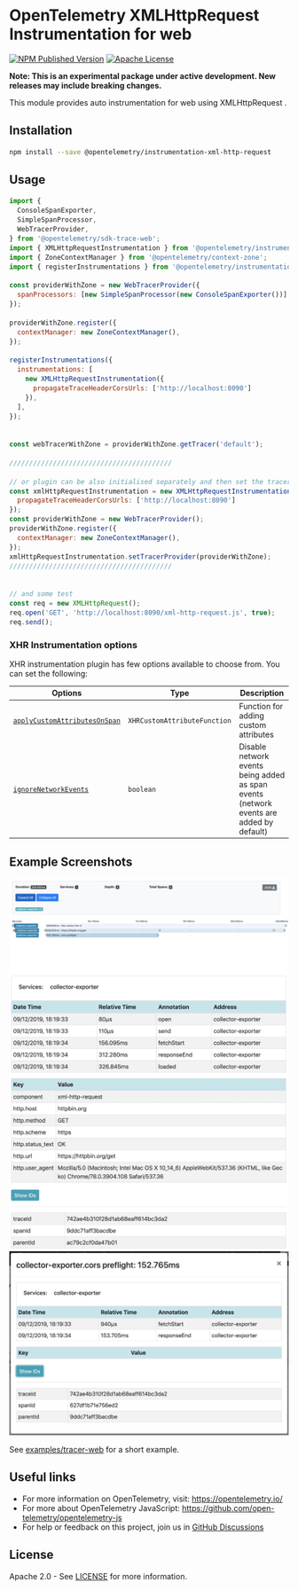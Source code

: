# OpenTelemetry XMLHttpRequest Instrumentation for web

[![NPM Published Version][npm-img]][npm-url]
[![Apache License][license-image]][license-image]

**Note: This is an experimental package under active development. New releases may include breaking changes.**

This module provides auto instrumentation for web using XMLHttpRequest .

## Installation

```bash
npm install --save @opentelemetry/instrumentation-xml-http-request
```

## Usage

```js
import {
  ConsoleSpanExporter,
  SimpleSpanProcessor,
  WebTracerProvider,
} from '@opentelemetry/sdk-trace-web';
import { XMLHttpRequestInstrumentation } from '@opentelemetry/instrumentation-xml-http-request';
import { ZoneContextManager } from '@opentelemetry/context-zone';
import { registerInstrumentations } from '@opentelemetry/instrumentation';

const providerWithZone = new WebTracerProvider({
  spanProcessors: [new SimpleSpanProcessor(new ConsoleSpanExporter())]
});

providerWithZone.register({
  contextManager: new ZoneContextManager(),
});

registerInstrumentations({
  instrumentations: [
    new XMLHttpRequestInstrumentation({
      propagateTraceHeaderCorsUrls: ['http://localhost:8090']
    }),
  ],
});


const webTracerWithZone = providerWithZone.getTracer('default');

/////////////////////////////////////////

// or plugin can be also initialised separately and then set the tracer provider or meter provider
const xmlHttpRequestInstrumentation = new XMLHttpRequestInstrumentation({
  propagateTraceHeaderCorsUrls: ['http://localhost:8090']
});
const providerWithZone = new WebTracerProvider();
providerWithZone.register({
  contextManager: new ZoneContextManager(),
});
xmlHttpRequestInstrumentation.setTracerProvider(providerWithZone);
/////////////////////////////////////////


// and some test
const req = new XMLHttpRequest();
req.open('GET', 'http://localhost:8090/xml-http-request.js', true);
req.send();

```

### XHR Instrumentation options

XHR instrumentation plugin has few options available to choose from. You can set the following:

| Options                                                                                                                                                                           | Type                         | Description                                                                             |
|-----------------------------------------------------------------------------------------------------------------------------------------------------------------------------------|------------------------------|-----------------------------------------------------------------------------------------|
| [`applyCustomAttributesOnSpan`](https://github.com/open-telemetry/opentelemetry-js/blob/main/experimental/packages/opentelemetry-instrumentation-xml-http-request/src/xhr.ts#L76) | `XHRCustomAttributeFunction` | Function for adding custom attributes                                                   |
| [`ignoreNetworkEvents`](https://github.com/open-telemetry/opentelemetry-js/blob/main/experimental/packages/opentelemetry-instrumentation-xml-http-request/src/xhr.ts#L78)         | `boolean`                    | Disable network events being added as span events (network events are added by default) |

## Example Screenshots

![Screenshot of the running example](images/main.jpg)
![Screenshot of the running example](images/request.jpg)
![Screenshot of the running example](images/cors.jpg)

See [examples/tracer-web](https://github.com/open-telemetry/opentelemetry-js/tree/main/examples/tracer-web) for a short example.

## Useful links

- For more information on OpenTelemetry, visit: <https://opentelemetry.io/>
- For more about OpenTelemetry JavaScript: <https://github.com/open-telemetry/opentelemetry-js>
- For help or feedback on this project, join us in [GitHub Discussions][discussions-url]

## License

Apache 2.0 - See [LICENSE][license-url] for more information.

[discussions-url]: https://github.com/open-telemetry/opentelemetry-js/discussions
[license-url]: https://github.com/open-telemetry/opentelemetry-js/blob/main/LICENSE
[license-image]: https://img.shields.io/badge/license-Apache_2.0-green.svg?style=flat
[npm-url]: https://www.npmjs.com/package/@opentelemetry/instrumentation-xml-http-request
[npm-img]: https://badge.fury.io/js/%40opentelemetry%2Finstrumentation-xml-http-request.svg
